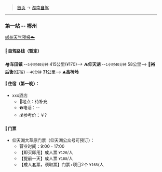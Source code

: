 >  [首页](../../README.md) -> [湖南自驾](../.md)

---

### 第一站 -- 郴州
[郴州天气预报☁️](https://waptianqi.2345.com/chenzhou-57972.htm)


#### 🚙自驾路线（暂定）
🏘**️车田镇** --`5小时40分钟` 415公里(¥170)--> ⛺**仰天湖** --`1小时40分钟` 58公里-->  🍲**裕后街**(住宿) --`40分钟` 31公里-->️️ ⛰️**高椅岭**

#### 🏨住宿（第一晚）：

*  xxx酒店
    + 📍地点：待补充
    +  ☎️电话：--
    +  💰参考价：￥?

#### 🎫门票
* 仰天湖大草原门票（仰天湖公众号可预订）：
    + 营业时间：9:00 - 17:00
    + 【即买即用】成人票 `¥120`/人 
    + 【提前一天】成人票 `¥108`/人 
    + 【成人套票，须取票】门票+项目2个 `¥168`/人 